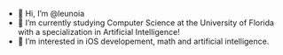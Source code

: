 - 👋 Hi, I’m @leunoia
- 👀 I’m currently studying Computer Science at the University of Florida with a specialization in Artificial Intelligence!
- 🌱 I’m interested in iOS developement, math and artificial intelligence. 

<!---
leunoia/leunoia is a ✨ special ✨ repository because its `README.md` (this file) appears on your GitHub profile.
You can click the Preview link to take a look at your changes.
--->
